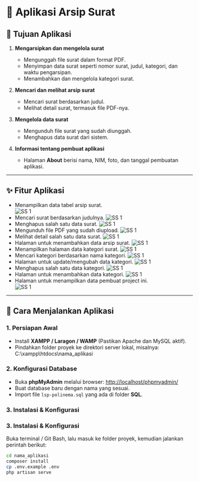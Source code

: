 # 📂 Aplikasi Arsip Surat

## 🎯 Tujuan Aplikasi
1. **Mengarsipkan dan mengelola surat**
   - Mengunggah file surat dalam format PDF.  
   - Menyimpan data surat seperti nomor surat, judul, kategori, dan waktu pengarsipan.  
   - Menambahkan dan mengelola kategori surat.  

2. **Mencari dan melihat arsip surat**
   - Mencari surat berdasarkan judul.  
   - Melihat detail surat, termasuk file PDF-nya.  

3. **Mengelola data surat**
   - Mengunduh file surat yang sudah diunggah.  
   - Menghapus data surat dari sistem.  

4. **Informasi tentang pembuat aplikasi**
   - Halaman **About** berisi nama, NIM, foto, dan tanggal pembuatan aplikasi.  

---

## ✨ Fitur Aplikasi
- Menampilkan data tabel arsip surat.  
![SS 1](ss/1.png)
- Mencari surat berdasarkan judulnya.
![SS 1](ss/2.png)  
- Menghapus salah satu data surat.
![SS 1](ss/3.png)  
- Mengunduh file PDF yang sudah diupload.
![SS 1](ss/4.png)  
- Melihat detail salah satu data surat.
![SS 1](ss/5.png)  
- Halaman untuk menambahkan data arsip surat.
![SS 1](ss/6.png)  
- Menampilkan halaman data kategori surat.
![SS 1](ss/7.png)  
- Mencari kategori berdasarkan nama kategori.
![SS 1](ss/8.png)  
- Halaman untuk update/mengubah data kategori.
![SS 1](ss/9.png)  
- Menghapus salah satu data kategori.
![SS 1](ss/10.png)  
- Halaman untuk menambahkan data kategori.
![SS 1](ss/11.png)  
- Halaman untuk menampilkan data pembuat project ini.  
![SS 1](ss/12.png)

---

## 🚀 Cara Menjalankan Aplikasi

### 1. Persiapan Awal
- Install **XAMPP / Laragon / WAMP** (Pastikan Apache dan MySQL aktif).  
- Pindahkan folder proyek ke direktori server lokal, misalnya:  
C:\xampp\htdocs\nama_aplikasi

### 2. Konfigurasi Database
- Buka **phpMyAdmin** melalui browser: [http://localhost/phpmyadmin/](http://localhost/phpmyadmin/)  
- Buat database baru dengan nama yang sesuai.  
- Import file `lsp-polinema.sql` yang ada di folder **SQL**.  

### 3. Instalasi & Konfigurasi
### 3. Instalasi & Konfigurasi
Buka terminal / Git Bash, lalu masuk ke folder proyek, kemudian jalankan perintah berikut:

```bash
cd nama_aplikasi
composer install
cp .env.example .env
php artisan serve


